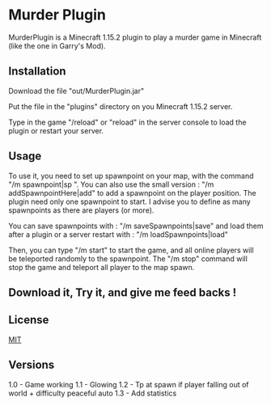 # Murder Plugin

MurderPlugin is a Minecraft 1.15.2 plugin to play a murder game in Minecraft (like the one in Garry's Mod).

## Installation

Download the file "out/MurderPlugin.jar"

Put the file in the "plugins" directory on you Minecraft 1.15.2 server.

Type in the game "/reload" or "reload" in the server console to load the plugin or restart your server.

## Usage

To use it, you need to set up spawnpoint on your map, with the command "/m spawnpoint|sp <id> <x> <y> <z>".
You can also use the small version : "/m addSpawnpointHere|add" to add a spawnpoint on the player position.
The plugin need only one spawnpoint to start. I advise you to define as many spawnpoints as there are players (or more).

You can save spawnpoints with : "/m saveSpawnpoints|save" and load them after a plugin or a server restart with : "/m loadSpawnpoints|load"

Then, you can type "/m start" to start the game, and all online players will be teleported randomly to the spawnpoint.
The "/m stop" command will stop the game and teleport all player to the map spawn.

## Download it, Try it, and give me feed backs !

## License
[MIT](https://choosealicense.com/licenses/mit/)

## Versions

1.0 - Game working
1.1 - Glowing
1.2 - Tp at spawn if player falling out of world + difficulty peaceful auto
1.3 - Add statistics